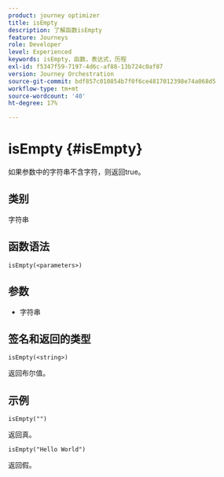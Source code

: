 ```yaml
---
product: journey optimizer
title: isEmpty
description: 了解函数isEmpty
feature: Journeys
role: Developer
level: Experienced
keywords: isEmpty，函数，表达式，历程
exl-id: f5347f59-7197-4d6c-af88-13b724c0af87
version: Journey Orchestration
source-git-commit: bdf857c010854b7f0f6ce4817012398e74a068d5
workflow-type: tm+mt
source-wordcount: '40'
ht-degree: 17%

---
```


# isEmpty {#isEmpty}

如果参数中的字符串不含字符，则返回true。

## 类别

字符串

## 函数语法

`isEmpty(<parameters>)`

## 参数

* 字符串

## 签名和返回的类型

`isEmpty(<string>)`

返回布尔值。

## 示例

`isEmpty("")`

返回真。

`isEmpty("Hello World")`

返回假。
